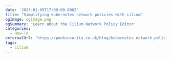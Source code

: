 ```yaml
---
date: '2023-01-09T17:00:00.000Z'
title: "Simplifying kubernetes network policies with cilium"
ogImage: ogimage.png
ogSummary: 'Learn about the Cilium Network Policy Editor'
categories:
  - How-To
externalUrl: 'https://punksecurity.co.uk/blog/kubernetes_network_policies/'
tags:
  - Cilium
---
```

